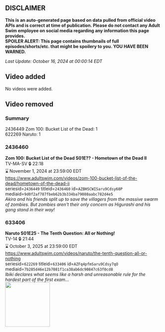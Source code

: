 ## DISCLAIMER
**This is an auto-generated page based on data pulled from official video APIs and is correct at time of publication. Please do not contact any Adult Swim employee on social media regarding any information this page provides.**  
**SPOILER ALERT: This page contains thumbnails of full episodes/shorts/etc. that might be spoilery to you. YOU HAVE BEEN WARNED.**  

_Last Update: October 16, 2024 at 00:00:14 EDT_
## Video added
No videos were added.  
## Video removed
### Summary
2436449 Zom 100: Bucket List of the Dead: 1  
622269 Naruto: 1  
### 2436460
**Zom 100: Bucket List of the Dead S01E?? - Hometown of the Dead II**  
TV-MA-SV 🔒 22:18  
⌛ November 1, 2024 at 23:59:00 EDT  
https://www.adultswim.com/videos/zom-100-bucket-list-of-the-dead/hometown-of-the-dead-ii  
seriesid=`2436449` titleid=`2436460` id=`AZBHSCWISaru9Cdsy68P` mediaid=`9d0f2af787fbeb62b3b334ba79080aabc782d4e5`  
_Akira and his friends split up to save the villagers from the massive swarm of zombies. But zombies aren't their only concern as Higurashi and his gang stand in their way!_  
### 633406
**Naruto S01E25 - The Tenth Question: All or Nothing!**  
TV-14 🔒 21:44  
⌛ October 3, 2025 at 23:59:00 EDT  
https://www.adultswim.com/videos/naruto/the-tenth-question-all-or-nothing  
seriesid=`622269` titleid=`633406` id=`AZFq4pfmSaru9Cdsy7qO` mediaid=`7b285d46e12b7081f1ca38ab6dc90847c63f0cd8`  
_Ibiki declares what seems like a harsh and unreasonable rule for the hardest part of the first exam..._  
<a href="https://media.cdn.adultswim.com/uploads/20241015/thumbnails/2_2410152328262-NarutoClassic_Ep026_Still_1920x1080_Pillarbox.jpg"><img src="https://media.cdn.adultswim.com/uploads/20241015/thumbnails/2_2410152328262-NarutoClassic_Ep026_Still_1920x1080_Pillarbox.jpg" height="144px" /></a>
